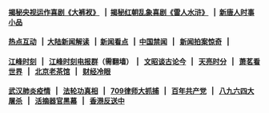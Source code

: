 #### [揭秘央视运作喜剧《大裤衩》](http://167.172.214.107:10000/videos/res/big-shorts/) &nbsp;&nbsp;|&nbsp;&nbsp;[揭秘红朝乱象喜剧《雷人水浒》](http://167.172.214.107:10000/videos/res/OutlawsOfMarsh/) &nbsp;&nbsp;|&nbsp;&nbsp;[新唐人时事小品](http://167.172.214.107:10000/videos/res/comedy/)
#### [热点互动](http://167.172.214.107/ntdtv-rdhd/) &nbsp;&nbsp;|&nbsp;&nbsp;[大陆新闻解读](http://167.172.214.107/ntdtv-comedy/) &nbsp;&nbsp;|&nbsp;&nbsp;[新闻看点](http://167.172.214.107/news-insight/) &nbsp;&nbsp;|&nbsp;&nbsp;[中国禁闻](http://167.172.214.107/ntdtv-news/) &nbsp;&nbsp;|&nbsp;&nbsp; [新闻拍案惊奇](http://167.172.214.107/dayu/) &nbsp;&nbsp;|&nbsp;&nbsp; 
#### [江峰时刻](http://167.172.214.107/today-in-history/) &nbsp;&nbsp;|&nbsp;&nbsp; [江峰时刻电报群](https://t.me/jiangfengtimegroup)（需翻墙）&nbsp;&nbsp;|&nbsp;&nbsp; [文昭谈古论今](http://167.172.214.107/wenzhao/) &nbsp;&nbsp;|&nbsp;&nbsp; [天亮时分](http://167.172.214.107/tianliang/) &nbsp;&nbsp;|&nbsp;&nbsp; [萧茗看世界](http://167.172.214.107/simonegao/) &nbsp;&nbsp;|&nbsp;&nbsp; [北京老茶馆](http://167.172.214.107/teahouse/) &nbsp;&nbsp;|&nbsp;&nbsp; [财经冷眼](http://167.172.214.107/finance/)
#### [武汉肺炎疫情](http://167.172.214.107:10000/videos/corona/) &nbsp;&nbsp;|&nbsp;&nbsp; [法轮功真相](http://167.172.214.107:10000/videos/truth.html) &nbsp;&nbsp;|&nbsp;&nbsp; [709律师大抓捕](http://167.172.214.107:10000/videos/709/) &nbsp;&nbsp;|&nbsp;&nbsp; [百年共产党](http://167.172.214.107:10000/videos/ccp.html) &nbsp;&nbsp;|&nbsp;&nbsp; [八九六四大屠杀](http://167.172.214.107:10000/videos/88/)  &nbsp;&nbsp;|&nbsp;&nbsp; [活摘器官黑幕](http://167.172.214.107:10000/videos/res/Organs/)  &nbsp;&nbsp;|&nbsp;&nbsp; [香港反送中](http://167.172.214.107:10000/videos/res/hk/) 
